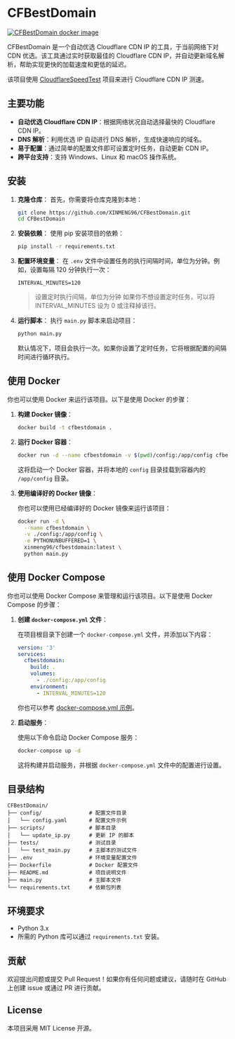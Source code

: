 # CFBestDomain
[![CFBestDomain docker image](https://github.com/XINMENG96/CFBestDomain/actions/workflows/docker-image.yml/badge.svg)](https://github.com/XINMENG96/CFBestDomain/actions/workflows/docker-image.yml)

CFBestDomain 是一个自动优选 Cloudflare CDN IP 的工具，于当前网络下对 CDN 优选。该工具通过实时获取最佳的 Cloudflare CDN IP，并自动更新域名解析，帮助实现更快的加载速度和更低的延迟。

该项目使用 [CloudflareSpeedTest](https://github.com/XIU2/CloudflareSpeedTest) 项目来进行 Cloudflare CDN IP 测速。

## 主要功能

- **自动优选 Cloudflare CDN IP**：根据网络状况自动选择最快的 Cloudflare CDN IP。
- **DNS 解析**：利用优选 IP 自动进行 DNS 解析，生成快速响应的域名。
- **易于配置**：通过简单的配置文件即可设置定时任务，自动更新 CDN IP。
- **跨平台支持**：支持 Windows、Linux 和 macOS 操作系统。

## 安装

1. **克隆仓库**：
   首先，你需要将仓库克隆到本地：

   ```bash
   git clone https://github.com/XINMENG96/CFBestDomain.git
   cd CFBestDomain
   ```

2. **安装依赖**：
   使用 pip 安装项目的依赖：

   ```bash
   pip install -r requirements.txt
   ```

3. **配置环境变量**：
   在 `.env` 文件中设置任务的执行间隔时间，单位为分钟。例如，设置每隔 120 分钟执行一次：

   ```text
   INTERVAL_MINUTES=120 
   ```

   > 设置定时执行间隔，单位为分钟
   > 如果你不想设置定时任务，可以将 INTERVAL_MINUTES 设为 0 或注释掉该行。

4. **运行脚本**：
   执行 `main.py` 脚本来启动项目：

   ```bash
   python main.py
   ```

   默认情况下，项目会执行一次。如果你设置了定时任务，它将根据配置的间隔时间进行循环执行。

## 使用 Docker

你也可以使用 Docker 来运行该项目。以下是使用 Docker 的步骤：

1. **构建 Docker 镜像**：

   ```bash
   docker build -t cfbestdomain .
   ```

2. **运行 Docker 容器**：

   ```bash
   docker run -d --name cfbestdomain -v $(pwd)/config:/app/config cfbestdomain
   ```

   这将启动一个 Docker 容器，并将本地的 `config` 目录挂载到容器内的 `/app/config` 目录。

3. **使用编译好的 Docker 镜像**：

   你也可以使用已经编译好的 Docker 镜像来运行该项目：

   ```bash
   docker run -d \
     --name cfbestdomain \
     -v ./config:/app/config \
     -e PYTHONUNBUFFERED=1 \
     xinmeng96/cfbestdomain:latest \
     python main.py
   ```

## 使用 Docker Compose

你也可以使用 Docker Compose 来管理和运行该项目。以下是使用 Docker Compose 的步骤：

1. **创建 `docker-compose.yml` 文件**：

   在项目根目录下创建一个 `docker-compose.yml` 文件，并添加以下内容：

   ```yaml
   version: '3'
   services:
     cfbestdomain:
       build: .
       volumes:
         - ./config:/app/config
       environment:
         - INTERVAL_MINUTES=120
   ```

   你也可以参考 [docker-compose.yml 示例](https://github.com/XINMENG96/CFBestDomain/blob/main/docker-compose.yml)。

2. **启动服务**：

   使用以下命令启动 Docker Compose 服务：

   ```bash
   docker-compose up -d
   ```

   这将构建并启动服务，并根据 `docker-compose.yml` 文件中的配置进行设置。

## 目录结构

```
CFBestDomain/
├── config/               # 配置文件目录
│   └── config.yaml       # 配置文件示例
├── scripts/              # 脚本目录
│   └── update_ip.py      # 更新 IP 的脚本
├── tests/                # 测试目录
│   └── test_main.py      # 主脚本的测试文件
├── .env                  # 环境变量配置文件
├── Dockerfile            # Docker 配置文件
├── README.md             # 项目说明文件
├── main.py               # 主脚本文件
└── requirements.txt      # 依赖包列表
```

## 环境要求

- Python 3.x
- 所需的 Python 库可以通过 `requirements.txt` 安装。

## 贡献

欢迎提出问题或提交 Pull Request！如果你有任何问题或建议，请随时在 GitHub 上创建 issue 或通过 PR 进行贡献。

## License

本项目采用 MIT License 开源。
